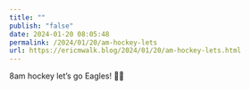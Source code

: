 ```yaml
---
title: ""
publish: "false"
date: 2024-01-20 08:05:48
permalink: /2024/01/20/am-hockey-lets
url: https://ericmwalk.blog/2024/01/20/am-hockey-lets.html
---
```


8am hockey let’s go Eagles! 🏒🦅